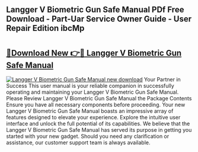 ## Langger V Biometric Gun Safe Manual PDf Free Download - Part-Uar Service Owner Guide - User Repair Edition ibcMp

# <h2><a href="http://bc41654.oget.top/?id=Langger+V+Biometric+Gun+Safe+Manual">🔗Download New 👉🔴 Langger V Biometric Gun Safe Manual</a></h2>

[![Langger V Biometric Gun Safe Manual new download](https://i.imgur.com/5g1atiW.png)](http://bc41654.oget.top/?id=Langger+V+Biometric+Gun+Safe+Manual)
Your Partner in Success This user manual is your reliable companion in successfully operating and maintaining your Langger V Biometric Gun Safe Manual. Please Review Langger V Biometric Gun Safe Manual the Package Contents Ensure you have all necessary components before proceeding. Your new Langger V Biometric Gun Safe Manual boasts an impressive array of features designed to elevate your experience. Explore the intuitive user interface and unlock the full potential of its capabilities. We believe that the Langger V Biometric Gun Safe Manual has served its purpose in getting you started with your new gadget. Should you need any clarification or assistance, our customer support team is always available.
